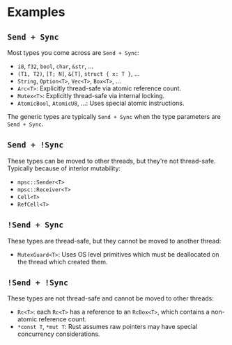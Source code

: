 # Examples

## `Send + Sync`

Most types you come across are `Send + Sync`:

* `i8`, `f32`, `bool`, `char`, `&str`, ...
* `(T1, T2)`, `[T; N]`, `&[T]`, `struct { x: T }`, ...
* `String`, `Option<T>`, `Vec<T>`, `Box<T>`, ...
* `Arc<T>`: Explicitly thread-safe via atomic reference count.
* `Mutex<T>`: Explicitly thread-safe via internal locking.
* `AtomicBool`, `AtomicU8`, ...: Uses special atomic instructions.

The generic types are typically `Send + Sync` when the type parameters are
`Send + Sync`.

## `Send + !Sync`

These types can be moved to other threads, but they're not thread-safe.
Typically because of interior mutability:

* `mpsc::Sender<T>`
* `mpsc::Receiver<T>`
* `Cell<T>`
* `RefCell<T>`

## `!Send + Sync`

These types are thread-safe, but they cannot be moved to another thread:

* `MutexGuard<T>`: Uses OS level primitives which must be deallocated on the
  thread which created them.

## `!Send + !Sync`

These types are not thread-safe and cannot be moved to other threads:

* `Rc<T>`: each `Rc<T>` has a reference to an `RcBox<T>`, which contains a
  non-atomic reference count.
* `*const T`, `*mut T`: Rust assumes raw pointers may have special
  concurrency considerations.
